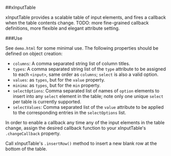 ##xInputTable

xInputTable provides a scalable table of input elements, and fires a callback when the table contents change.  TODO: more fine-grained callback definitions, more flexible and elegant attribute setting.

###Use

See `demo.html` for some minimal use.  The following properties should be defined on object creation:

 - `columns`: A comma separated string list of column titles.
 - `types`: A comma separated string list of the `type` attribute to be assigned to each `<input>`, same order as `columns`; `select` is also a valid option.
 - `values`: as `types`, but for the `value` property.
 - `minima`: as `types`, but for the `min` property.
 - `selectOptions`: Comma separated list of names of `option` elements to insert into any `select` element in the table; note only one unique `select` per table is currently supported.
 - `selectValues`: Comma separated list of the `value` attribute to be applied to the corresponding entries in the `selectOptions` list.

In order to enable a callback any time any of the input elements in the table change, assign the desired callback function to your xInputTable's `.changeCallback` property.

Call xInputTable's `.insertRow()` method to insert a new blank row at the bottom of the table.
